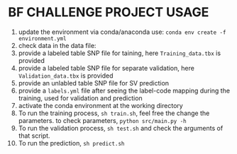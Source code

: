 # BF CHALLENGE PROJECT USAGE

1.  update the environment via conda/anaconda use: `conda env create -f environment.yml`
2.  check data in the data file:
  1. provide a labeled table SNP file for taining, here `Training_data.tbx` is provided
  2. provide a labeled table SNP file for separate validation, here `Validation_data.tbx` is provided
  3. provide an unlabled table SNP file for SV prediction
  4. provide a `labels.yml` file after seeing the label-code mapping during the training, used for validation and prediction
3.  activate the conda environment at the working directory
4.  To run the training process, `sh train.sh`, feel free the change the parameters. to check parameters, `python src/main.py -h`
5.  To run the validation process, `sh test.sh` and check the arguments of that script.
6.  To run the prediction, `sh predict.sh`
